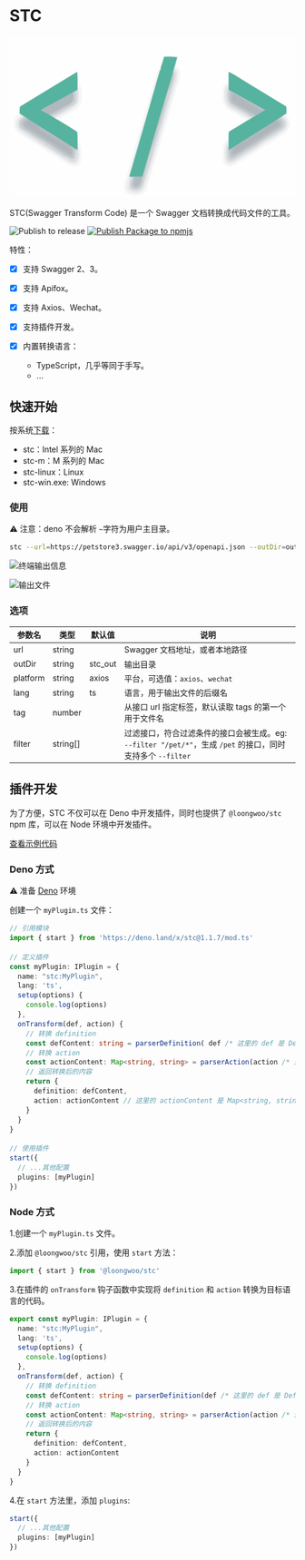 # STC
![logo](resources/stc.svg)

STC(Swagger Transform Code) 是一个 Swagger 文档转换成代码文件的工具。

![Publish to release](https://github.com/long-woo/stc/actions/workflows/deno-build.yml/badge.svg)
[![Publish Package to npmjs](https://github.com/long-woo/stc/actions/workflows/npm.yml/badge.svg)](https://github.com/long-woo/stc/actions/workflows/npm.yml)

特性：

- [x] 支持 Swagger 2、3。
- [x] 支持 Apifox。
- [x] 支持 Axios、Wechat。
- [x] 支持插件开发。
- [x] 内置转换语言：

  - TypeScript，几乎等同于手写。
  - ...

## 快速开始

按系统[下载](https://github.com/long-woo/stc/releases)：

- stc：Intel 系列的 Mac
- stc-m：M 系列的 Mac
- stc-linux：Linux
- stc-win.exe: Windows

### 使用

⚠️ 注意：deno 不会解析 `~`字符为用户主目录。

```sh
stc --url=https://petstore3.swagger.io/api/v3/openapi.json --outDir=out
```

![终端输出信息](resources/output.png)

![输出文件](resources/file.png)

### 选项

| 参数名 | 类型 | 默认值 | 说明 |
| --- | --- | --- | --- |
| url | string |  | Swagger 文档地址，或者本地路径 |
| outDir | string | stc_out | 输出目录 |
| platform | string | axios | 平台，可选值：`axios`、`wechat` |
| lang | string | ts | 语言，用于输出文件的后缀名 |
| tag | number | | 从接口 url 指定标签，默认读取 tags 的第一个用于文件名 |
| filter | string[] | | 过滤接口，符合过滤条件的接口会被生成。eg: `--filter "/pet/*"`，生成 `/pet` 的接口，同时支持多个 `--filter` |

## 插件开发

为了方便，STC 不仅可以在 Deno 中开发插件，同时也提供了 `@loongwoo/stc` npm 库，可以在 Node 环境中开发插件。

[查看示例代码](https://github.com/long-woo/stc/tree/master/examples)

### Deno 方式

⚠️ 准备 [Deno](https://github.com/denoland/deno#install) 环境

创建一个 `myPlugin.ts` 文件：

```ts
// 引用模块
import { start } from 'https://deno.land/x/stc@1.1.7/mod.ts'

// 定义插件
const myPlugin: IPlugin = {
  name: "stc:MyPlugin",
  lang: 'ts',
  setup(options) {
    console.log(options)
  },
  onTransform(def, action) {
    // 转换 definition
    const defContent: string = parserDefinition( def /* 这里的 def 是 Definition 对象 */)
    // 转换 action
    const actionContent: Map<string, string> = parserAction(action /* 这里的 action 是 Action 对象 */)
    // 返回转换后的内容
    return {
      definition: defContent,
      action: actionContent // 这里的 actionContent 是 Map<string, string> 类型，key 是文件名称，value 是转换后的代码
    }
  }
}

// 使用插件
start({
  // ...其他配置
  plugins: [myPlugin]
})
```

### Node 方式

1.创建一个 `myPlugin.ts` 文件。

2.添加 `@loongwoo/stc` 引用，使用 `start` 方法：

```ts
import { start } from '@loongwoo/stc'
```

3.在插件的 `onTransform` 钩子函数中实现将 `definition` 和 `action` 转换为目标语言的代码。

```ts
export const myPlugin: IPlugin = {
  name: "stc:MyPlugin",
  lang: 'ts',
  setup(options) {
    console.log(options)
  },
  onTransform(def, action) {
    // 转换 definition
    const defContent: string = parserDefinition(def /* 这里的 def 是 Definition 对象 */)
    // 转换 action
    const actionContent: Map<string, string> = parserAction(action /* 这里的 action 是 Action 对象 */)
    // 返回转换后的内容
    return {
      definition: defContent,
      action: actionContent
    }
  }
}
```

4.在 `start` 方法里，添加 `plugins`:

```ts
start({
  // ...其他配置
  plugins: [myPlugin]
})
```
